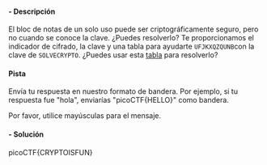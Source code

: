 #### - **Descripción** 
El bloc de notas de un solo uso puede ser criptográficamente seguro, pero no cuando se conoce la clave. ¿Puedes resolverlo? Te proporcionamos el indicador de cifrado, la clave y una tabla para ayudarte `UFJKXQZQUNB`con la clave de `SOLVECRYPTO`. ¿Puedes usar esta [tabla](https://jupiter.challenges.picoctf.org/static/1fd21547c154c678d2dab145c29f1d79/table.txt) para resolverlo?
#### Pista 
Envía tu respuesta en nuestro formato de bandera. Por ejemplo, si tu respuesta fue "hola", enviarías "picoCTF{HELLO}" como bandera.

Por favor, utilice mayúsculas para el mensaje.
#### - **Solución** 

picoCTF{CRYPTOISFUN}